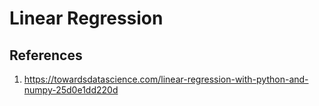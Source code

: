 # Linear Regression

## References
1. https://towardsdatascience.com/linear-regression-with-python-and-numpy-25d0e1dd220d
